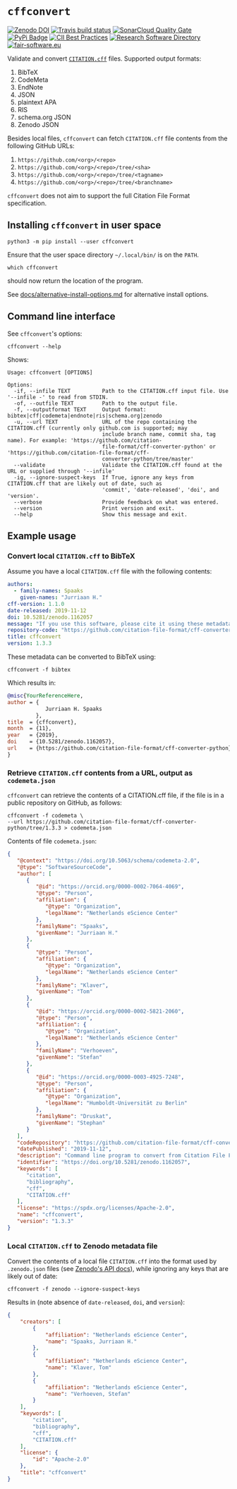 # `cffconvert`

[![Zenodo DOI](https://zenodo.org/badge/DOI/10.5281/zenodo.1162057.svg)](https://doi.org/10.5281/zenodo.1162057)
[![Travis build status](https://travis-ci.org/citation-file-format/cff-converter-python.svg?branch=master)](https://travis-ci.org/citation-file-format/cff-converter-python)
[![SonarCloud Quality Gate](https://sonarcloud.io/api/project_badges/measure?project=citation-file-format_cff-converter-python&metric=alert_status)](https://sonarcloud.io/dashboard?id=citation-file-format_cff-converter-python)
[![PyPi Badge](https://img.shields.io/pypi/v/cffconvert.svg?colorB=blue)](https://pypi.python.org/pypi/cffconvert/)
[![CII Best Practices](https://bestpractices.coreinfrastructure.org/projects/1811/badge)](https://bestpractices.coreinfrastructure.org/projects/1811)
[![Research Software Directory](https://img.shields.io/badge/rsd-cffconvert-00a3e3.svg)](https://www.research-software.nl/software/cff-converter-python)
[![fair-software.eu](https://img.shields.io/badge/fair--software.eu-%E2%97%8F%20%20%E2%97%8F%20%20%E2%97%8F%20%20%E2%97%8F%20%20%E2%97%8F-green)](https://fair-software.eu)

Validate and convert [`CITATION.cff`](https://github.com/citation-file-format/citation-file-format) files. Supported output formats:

1.  BibTeX
1.  CodeMeta
1.  EndNote
1.  JSON
1.  plaintext APA
1.  RIS
1.  schema.org JSON
1.  Zenodo JSON

Besides local files, `cffconvert` can fetch `CITATION.cff` file contents from the following GitHub URLs:

1.  `https://github.com/<org>/<repo>`
2.  `https://github.com/<org>/<repo>/tree/<sha>`
3.  `https://github.com/<org>/<repo>/tree/<tagname>`
4.  `https://github.com/<org>/<repo>/tree/<branchname>`

`cffconvert` does not aim to support the full Citation File Format specification.

## Installing `cffconvert` in user space

```shell
python3 -m pip install --user cffconvert
```
Ensure that the user space directory `~/.local/bin/` is on the `PATH`.

```shell
which cffconvert
```
should now return the location of the program.

See [docs/alternative-install-options.md](docs/alternative-install-options.md) for alternative install options.

## Command line interface

See `cffconvert`'s options:

```shell
cffconvert --help
```

Shows:

```shell
Usage: cffconvert [OPTIONS]

Options:
  -if, --infile TEXT          Path to the CITATION.cff input file. Use '--infile -' to read from STDIN.
  -of, --outfile TEXT         Path to the output file.
  -f, --outputformat TEXT     Output format: bibtex|cff|codemeta|endnote|ris|schema.org|zenodo
  -u, --url TEXT              URL of the repo containing the CITATION.cff (currently only github.com is supported; may
                              include branch name, commit sha, tag name). For example: 'https://github.com/citation-
                              file-format/cff-converter-python' or 'https://github.com/citation-file-format/cff-
                              converter-python/tree/master'
  --validate                  Validate the CITATION.cff found at the URL or supplied through '--infile'
  -ig, --ignore-suspect-keys  If True, ignore any keys from CITATION.cff that are likely out of date, such as
                              'commit', 'date-released', 'doi', and 'version'.
  --verbose                   Provide feedback on what was entered.
  --version                   Print version and exit.
  --help                      Show this message and exit.
```

## Example usage

### Convert local `CITATION.cff` to BibTeX

Assume you have a local `CITATION.cff` file with the following contents:

```yaml
authors:
  - family-names: Spaaks
    given-names: "Jurriaan H."
cff-version: 1.1.0
date-released: 2019-11-12
doi: 10.5281/zenodo.1162057
message: "If you use this software, please cite it using these metadata."
repository-code: "https://github.com/citation-file-format/cff-converter-python"
title: cffconvert
version: 1.3.3
```

These metadata can be converted to BibTeX using:

```
cffconvert -f bibtex
```

Which results in:

```bibtex
@misc{YourReferenceHere,
author = {
            Jurriaan H. Spaaks
         },
title  = {cffconvert},
month  = {11},
year   = {2019},
doi    = {10.5281/zenodo.1162057},
url    = {https://github.com/citation-file-format/cff-converter-python}
}
```

### Retrieve `CITATION.cff` contents from a URL, output as `codemeta.json`

`cffconvert` can retrieve the contents of a CITATION.cff file, if the file is in a public repository on GitHub, as follows:

```shell
cffconvert -f codemeta \
--url https://github.com/citation-file-format/cff-converter-python/tree/1.3.3 > codemeta.json
```

Contents of file `codemeta.json`:

```json
{
   "@context": "https://doi.org/10.5063/schema/codemeta-2.0", 
   "@type": "SoftwareSourceCode", 
   "author": [
      {
         "@id": "https://orcid.org/0000-0002-7064-4069", 
         "@type": "Person", 
         "affiliation": {
            "@type": "Organization", 
            "legalName": "Netherlands eScience Center"
         }, 
         "familyName": "Spaaks", 
         "givenName": "Jurriaan H."
      }, 
      {
         "@type": "Person", 
         "affiliation": {
            "@type": "Organization", 
            "legalName": "Netherlands eScience Center"
         }, 
         "familyName": "Klaver", 
         "givenName": "Tom"
      }, 
      {
         "@id": "https://orcid.org/0000-0002-5821-2060", 
         "@type": "Person", 
         "affiliation": {
            "@type": "Organization", 
            "legalName": "Netherlands eScience Center"
         }, 
         "familyName": "Verhoeven", 
         "givenName": "Stefan"
      }, 
      {
         "@id": "https://orcid.org/0000-0003-4925-7248", 
         "@type": "Person", 
         "affiliation": {
            "@type": "Organization", 
            "legalName": "Humboldt-Universität zu Berlin"
         }, 
         "familyName": "Druskat", 
         "givenName": "Stephan"
      }
   ], 
   "codeRepository": "https://github.com/citation-file-format/cff-converter-python", 
   "datePublished": "2019-11-12", 
   "description": "Command line program to convert from Citation File Format to various other formats such as BibTeX, EndNote, RIS, schema.org, and .zenodo.json.", 
   "identifier": "https://doi.org/10.5281/zenodo.1162057", 
   "keywords": [
      "citation", 
      "bibliography", 
      "cff", 
      "CITATION.cff"
   ], 
   "license": "https://spdx.org/licenses/Apache-2.0", 
   "name": "cffconvert", 
   "version": "1.3.3"
}
```
### Local `CITATION.cff` to Zenodo metadata file

Convert the contents of a local file `CITATION.cff` into the format used
by `.zenodo.json` files (see [Zenodo's API
docs](http://developers.zenodo.org/#representation)), while ignoring any
keys that are likely out of date:

```shell
cffconvert -f zenodo --ignore-suspect-keys
```

Results in (note absence of `date-released`, `doi`, and `version`):

```json
{
    "creators": [
        {
            "affiliation": "Netherlands eScience Center",
            "name": "Spaaks, Jurriaan H."
        },
        {
            "affiliation": "Netherlands eScience Center",
            "name": "Klaver, Tom"
        },
        {
            "affiliation": "Netherlands eScience Center",
            "name": "Verhoeven, Stefan"
        }
    ],
    "keywords": [
        "citation",
        "bibliography",
        "cff",
        "CITATION.cff"
    ],
    "license": {
        "id": "Apache-2.0"
    },
    "title": "cffconvert"
}
```
